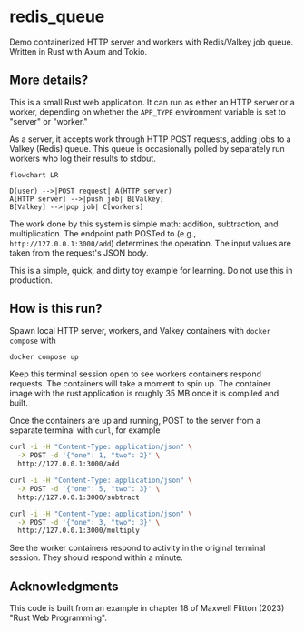 # redis_queue

Demo containerized HTTP server and workers with Redis/Valkey job queue. Written in Rust with Axum and Tokio.

## More details?

This is a small Rust web application. It can run as either an HTTP server or a worker, depending on whether the `APP_TYPE` environment variable is set to "server" or "worker." 

As a server, it accepts work through HTTP POST requests, adding jobs to a Valkey (Redis) queue. This queue is occasionally polled by separately run workers who log their results to stdout.

```mermaid
flowchart LR

D(user) -->|POST request| A(HTTP server)
A[HTTP server] -->|push job| B[Valkey]
B[Valkey] -->|pop job| C[workers]

```


The work done by this system is simple math: addition, subtraction, and multiplication. The endpoint path POSTed to (e.g., `http://127.0.0.1:3000/add`) determines the operation. The input values are taken from the request's JSON body.

This is a simple, quick, and dirty toy example for learning. Do not use this in production.


## How is this run?

Spawn local HTTP server, workers, and Valkey containers with `docker compose` with

```bash
docker compose up
```

Keep this terminal session open to see workers containers respond requests. The containers will take a moment to spin up. The container image with the rust application is roughly 35 MB once it is compiled and built.

Once the containers are up and running, POST to the server from a separate terminal with `curl`, for example

```bash
curl -i -H "Content-Type: application/json" \
  -X POST -d '{"one": 1, "two": 2}' \
  http://127.0.0.1:3000/add

curl -i -H "Content-Type: application/json" \
  -X POST -d '{"one": 5, "two": 3}' \
  http://127.0.0.1:3000/subtract

curl -i -H "Content-Type: application/json" \
  -X POST -d '{"one": 3, "two": 3}' \
  http://127.0.0.1:3000/multiply
```

See the worker containers respond to activity in the original terminal session. They should respond within a minute.


## Acknowledgments

This code is built from an example in chapter 18 of Maxwell Flitton (2023) "Rust Web Programming".
